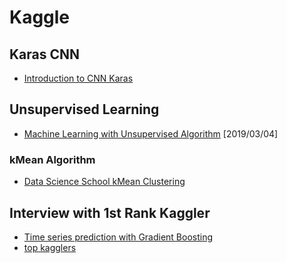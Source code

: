 # Kaggle 

## Karas CNN 
- [ Introduction to CNN Karas ](https://www.kaggle.com/yassineghouzam/introduction-to-cnn-keras-0-997-top-6/notebook)

## Unsupervised Learning 
- [Machine Learning with Unsupervised Algorithm](https://www.kaggle.com/suademre/machine-learning-with-unsupervised-algorithm) [2019/03/04] 
### kMean Algorithm
- [Data Science School kMean Clustering](https://datascienceschool.net/view-notebook/2205ad8f0c5947c08696e8927b466341/)
                          
## Interview with 1st Rank Kaggler
- [Time series prediction with Gradient Boosting](https://towardsdatascience.com/using-gradient-boosting-for-time-series-prediction-tasks-600fac66a5fc)
- [top kagglers](http://blog.kaggle.com/2018/05/07/profiling-top-kagglers-bestfitting-currently-1-in-the-world/)
